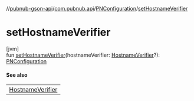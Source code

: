//[pubnub-gson-api](../../../index.md)/[com.pubnub.api](../index.md)/[PNConfiguration](index.md)/[setHostnameVerifier](set-hostname-verifier.md)

# setHostnameVerifier

[jvm]\
fun [setHostnameVerifier](set-hostname-verifier.md)(hostnameVerifier: [HostnameVerifier](https://docs.oracle.com/javase/8/docs/api/javax/net/ssl/HostnameVerifier.html)?): [PNConfiguration](index.md)

#### See also

| |
|---|
| [HostnameVerifier](https://docs.oracle.com/javase/8/docs/api/javax/net/ssl/HostnameVerifier.html) |
